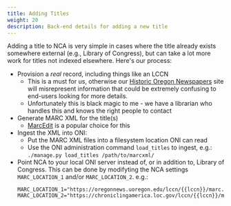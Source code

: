 ```yaml
---
title: Adding Titles
weight: 20
description: Back-end details for adding a new title
---
```


Adding a title to NCA is very simple in cases where the title already exists
somewhere external (e.g., Library of Congress), but can take a lot more work
for titles not indexed elsewhere.  Here's our process:

- Provision a *real* record, including things like an LCCN
  - This is a must for us, otherwise our [Historic Oregon Newspapers](https://oregonnews.uoregon.edu/)
    site will misrepresent information that could be extremely confusing to
    end-users looking for more details.
  - Unfortunately this is black magic to me - we have a librarian who handles
    this and knows the right people to contact
- Generate MARC XML for the title(s)
  - [MarcEdit](https://marcedit.reeset.net) is a popular choice for this
- Ingest the XML into ONI:
  - Put the MARC XML files into a filesystem location ONI can read
  - Use the ONI administration command `load_titles` to ingest, e.g.:
    `./manage.py load_titles /path/to/marcxml/`
- Point NCA to your local ONI server instead of, or in addition to, Library of
  Congress.  This can be done by modifyting the NCA settings `MARC_LOCATION_1`
  and/or `MARC_LOCATION_2`.  e.g.:
  ```
  MARC_LOCATION_1="https://oregonnews.uoregon.edu/lccn/{{lccn}}/marc.xml"
  MARC_LOCATION_2="https://chroniclingamerica.loc.gov/lccn/{{lccn}}/marc.xml"
  ```
